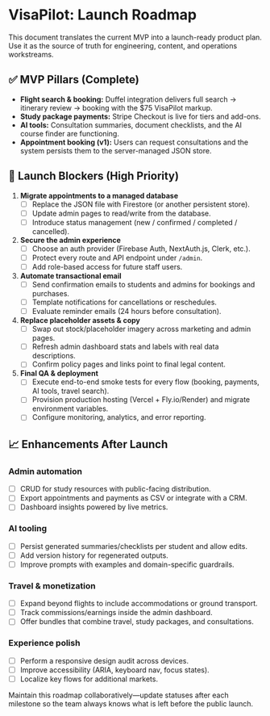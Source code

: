 # VisaPilot: Launch Roadmap

This document translates the current MVP into a launch-ready product plan. Use it as the source of truth for engineering, content, and operations workstreams.

## ✅ MVP Pillars (Complete)

- **Flight search & booking:** Duffel integration delivers full search → itinerary review → booking with the $75 VisaPilot markup.
- **Study package payments:** Stripe Checkout is live for tiers and add-ons.
- **AI tools:** Consultation summaries, document checklists, and the AI course finder are functioning.
- **Appointment booking (v1):** Users can request consultations and the system persists them to the server-managed JSON store.

## 🚀 Launch Blockers (High Priority)

1. **Migrate appointments to a managed database**
   - [ ] Replace the JSON file with Firestore (or another persistent store).
   - [ ] Update admin pages to read/write from the database.
   - [ ] Introduce status management (new / confirmed / completed / cancelled).
2. **Secure the admin experience**
   - [ ] Choose an auth provider (Firebase Auth, NextAuth.js, Clerk, etc.).
   - [ ] Protect every route and API endpoint under `/admin`.
   - [ ] Add role-based access for future staff users.
3. **Automate transactional email**
   - [ ] Send confirmation emails to students and admins for bookings and purchases.
   - [ ] Template notifications for cancellations or reschedules.
   - [ ] Evaluate reminder emails (24 hours before consultation).
4. **Replace placeholder assets & copy**
   - [ ] Swap out stock/placeholder imagery across marketing and admin pages.
   - [ ] Refresh admin dashboard stats and labels with real data descriptions.
   - [ ] Confirm policy pages and links point to final legal content.
5. **Final QA & deployment**
   - [ ] Execute end-to-end smoke tests for every flow (booking, payments, AI tools, travel search).
   - [ ] Provision production hosting (Vercel + Fly.io/Render) and migrate environment variables.
   - [ ] Configure monitoring, analytics, and error reporting.

## 📈 Enhancements After Launch

### Admin automation
- [ ] CRUD for study resources with public-facing distribution.
- [ ] Export appointments and payments as CSV or integrate with a CRM.
- [ ] Dashboard insights powered by live metrics.

### AI tooling
- [ ] Persist generated summaries/checklists per student and allow edits.
- [ ] Add version history for regenerated outputs.
- [ ] Improve prompts with examples and domain-specific guardrails.

### Travel & monetization
- [ ] Expand beyond flights to include accommodations or ground transport.
- [ ] Track commissions/earnings inside the admin dashboard.
- [ ] Offer bundles that combine travel, study packages, and consultations.

### Experience polish
- [ ] Perform a responsive design audit across devices.
- [ ] Improve accessibility (ARIA, keyboard nav, focus states).
- [ ] Localize key flows for additional markets.

Maintain this roadmap collaboratively—update statuses after each milestone so the team always knows what is left before the public launch.
